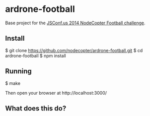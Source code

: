 # ardrone-football

Base project for the [JSConf.us 2014 NodeCopter Football challenge](http://nodecopter.com/football).

## Install

$ git clone https://github.com/nodecopter/ardrone-football.git
$ cd ardrone-football
$ npm install

## Running

$ make

Then open your browser at http://localhost:3000/

## What does this do?


